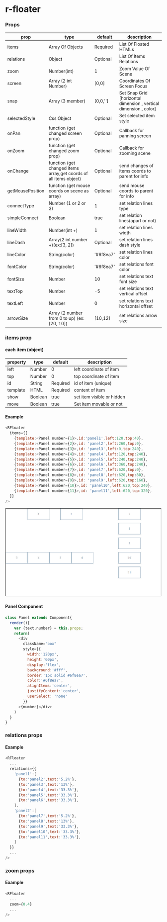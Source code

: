 # r-floater
### Props
prop             | type                                                              | default   | description
---------------- | ----------------------------------------------------------------- | --------- | -----------
items            | Array Of Objects                                                  | Required  | List Of Floated HTMLs 
relations        | Object                                                            | Optional  | List Of Items Relations 
zoom             | Number(int)                                                       | 1         | Zoom Value Of Scene
screen           | Array (2 int Number)                                              | [0,0]     | Coordinates Of Screen Focus
snap             | Array (3 member)                                                  | [0,0,'']  | Set Snap Grid [horizontal dimension , vertical dimension , color]
selectedStyle    | Css Object                                                        | Optional  | Set selected item style
onPan            | function (get changed screen prop)                                | Optional  | Callback for panning screen
onZoom           | function (get changed zoom prop)                                  | Optional  | Callback for zooming scene
onChange         | function (get changed items array,get coords of all items object) | Optional  | send changes of items coords to parent for info 
getMousePosition | function (get mouse coords on scene as array)                     | Optional  | send mouse coords to parent for info
connectType      | Number (1 or 2 or 3)                                              | 1         | set relation lines type
simpleConnect    | Boolean                                                           | true      | set relation lines(apart or not)
lineWidth        | Number(int +)                                                     | 1         | set relation lines width
lineDash         | Array(2 int number +)(ex:[3, 2])                                  | Optional  | set relation lines dash style
lineColor        | String(color)                                                     | '#6f8ea7' | set relation lines color
fontColor        | String(color)                                                     | '#6f8ea7' | set relations font color
fontSize         | Number                                                            | 10        | set relations text font size
textTop          | Number                                                            | -5        | set relations text vertical offset
textLeft         | Number                                                            | 0         | set relations text horizontal offset
arrowSize        | Array (2 number from 0 to up) (ex:[20, 10])                       | [10,12]   | set relations arrow size

### items prop
#### each item (object)
property         | type                                                              | default   | description
---------------- | ----------------------------------------------------------------- | --------- | -----------
left             | Number                                                            | 0         | left coordinate of item 
top              | Number                                                            | 0         | top coordinate of item 
id               | String                                                            | Required  | id of item (unique)
template         | HTML                                                              | Required  | content of item
show             | Boolean                                                           | true      | set item visible or hidden
move             | Boolean                                                           | true      | Set item movable or not

#### Example
``` javascript
<RFloater 
  items={[
    {template:<Panel number={1}>,id:'panel1',left:120,top:40},
    {template:<Panel number={2}>,id: 'panel2',left:260,top:0},
    {template:<Panel number={3}>,id: 'panel3',left:0,top:240},
    {template:<Panel number={4}>,id: 'panel4',left:120,top:240},
    {template:<Panel number={5}>,id: 'panel5',left:240,top:240},
    {template:<Panel number={6}>,id: 'panel6',left:360,top:240},
    {template:<Panel number={7}>,id: 'panel7',left:620,top:0},
    {template:<Panel number={8}>,id: 'panel8',left:620,top:80},
    {template:<Panel number={9}>,id: 'panel9',left:620,top:160},
    {template:<Panel number={10}>,id: 'panel10',left:620,top:240}, 
    {template:<Panel number={11}>,id: 'panel11',left:620,top:320},
  ]}
/>

```
[![alt text](/images/1-1.jpg)]()

#### Panel Component
``` javascript
class Panel extends Component{
  render(){
    var {text,number} = this.props;
    return(
      <div 
        className="box" 
        style={{
          width:'120px',
          height:'60px',
          display:'flex',
          background:'#fff',
          border:'1px solid #6f8ea7',
          color:'#6f8ea7',
          alignItems:'center',
          justifyContent:'center',
          userSelect: 'none'
        }}
      >{number}</div>
    )
  }
}
```
### relations props
#### Example
``` javascript
<RFloater 
  ...
  relations={{
    'panel1':[
      {to:'panel2',text:'5.2%'},
      {to:'panel3',text:'13%'},
      {to:'panel4',text:'33.3%'},
      {to:'panel5',text:'33.3%'},
      {to:'panel6',text:'33.3%'},
    ],
    'panel2':[
      {to:'panel7',text:'5.2%'},
      {to:'panel8',text:'13%'},
      {to:'panel9',text:'33.3%'},
      {to:'panel10',text:'33.3%'},
      {to:'panel11',text:'33.3%'},
    ]
  }}
  ...
/>
```


### zoom props
#### Example
``` javascript
<RFloater 
  ...
  zoom={0.4}
  ...
/>
```
